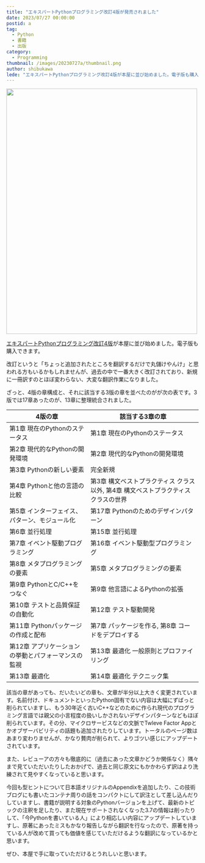 ```yaml
---
title: "エキスパートPythonプログラミング改訂4版が発売されました"
date: 2023/07/27 00:00:00
postid: a
tag:
  - Python
  - 書籍
  - 出版
category:
  - Programming
thumbnail: /images/20230727a/thumbnail.png
author: shibukawa
lede: "エキスパートPythonプログラミング改訂4版が本屋に並び始めました。電子版も購入できます。改訂というと「ちょっと追加されたところを翻訳するだけで丸儲けやんけ」と思われる方もいるかもしれませんが、過去の中で一番大きく改訂されており、新規に一冊訳すのとほぼ変わらない、大変な翻訳作業になりました。"
---
```

<img src="/images/20230727a/image.png" alt="" width="500" height="642" loading="lazy">

[エキスパートPythonプログラミング改訂4版](https://www.kadokawa.co.jp/product/302304004673/)が本屋に並び始めました。電子版も購入できます。

改訂というと「ちょっと追加されたところを翻訳するだけで丸儲けやんけ」と思われる方もいるかもしれませんが、過去の中で一番大きく改訂されており、新規に一冊訳すのとほぼ変わらない、大変な翻訳作業になりました。

ざっと、4版の章構成と、それに該当する3版の章を並べたのがが次の表です。3版では17章あったのが、13章に整理統合されました。

| 4版の章 | 該当する3章の章   |
| --- | --- |
| 第1章 現在のPythonのステータス | 第1章 現在のPythonのステータス  |
| 第2章 現代的なPythonの開発環境 | 第2章 現代的なPythonの開発環境  |
| 第3章 Pythonの新しい要素  | 完全新規 |
| 第4章 Pythonと他の言語の比較 | 第3章 構文ベストプラクティス クラス以外, 第4章 構文ベストプラクティス クラスの世界 |
| 第5章 インターフェイス、パターン、モジュール化 | 第17章 Pythonのためのデザインパターン |
| 第6章 並行処理 | 第15章 並行処理 |
| 第7章 イベント駆動プログラミング | 第16章 イベント駆動型プログラミング |
| 第8章 メタプログラミングの要素 | 第5章 メタプログラミングの要素 |
| 第9章 PythonとC/C++をつなぐ | 第9章 他言語によるPythonの拡張 |
| 第10章 テストと品質保証の自動化 | 第12章 テスト駆動開発 |
| 第11章 Pythonパッケージの作成と配布 | 第7章 パッケージを作る, 第8章 コードをデプロイする |
| 第12章 アプリケーションの挙動とパフォーマンスの監視 | 第13章 最適化 一般原則とプロファイリング |
| 第13章 最適化 | 第14章 最適化 テクニック集 |

該当の章があっても、だいたいどの章も、文章が半分以上大きく変更されています。名前付け、ドキュメントといったPython固有でない内容は大幅にずばっと削られていますし、もう30年近く古いC++などのために作られ現代のプログラミング言語では親父の小言程度の扱いしかされないデザインパターンなどもほぼ削られています。その分、マイクロサービスなどの文脈でTwleve Factor Appとかオブザーバビリティの話題も追加されたりしています。トータルのページ数はあまり変わりませんが、かなり贅肉が削られて、よりゴツい感じにアップデートされています。

また、レビューアの方々も徹底的に（過去にあった文章かどうか関係なく）隅々まで見ていただいたりしたおかげで、過去と同じ原文にもかかわらず訳はより洗練されて見やすくなっていると思います。

今回も型ヒントについて日本語オリジナルのAppendixを追加したり、この技術ブログにも書いたコンテナ周りの話をコンパクトにして訳注として差し込んだりしていますし、書籍が説明する対象のPythonバージョンを上げて、最新のトピックの注釈を足したり、また現在サポートされなくなった3.7の情報は削ったりして、「今Pythonを書いている人」により相応しい内容にアップデートしていますし、原著にあったミスもかなり報告しながら翻訳を行なったので、原著を持っている人が改めて買っても価値を感じていただけるような翻訳になっているかと思います。

ぜひ、本屋で手に取っていただけるとうれしいと思います。
